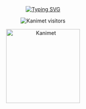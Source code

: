 <div id="about-me" align="center">
<a href="https://git.io/typing-svg"><img src="https://readme-typing-svg.demolab.com?font=Fira+Code&pause=1000&color=2DAFC4&background=FFFFFF00&center=true&vCenter=true&width=435&lines=Hi%2C+my+name+is+Kanimet;PHP+%26+JavaScript+developer" alt="Typing SVG" /></a>
</div>

<p align="center"><img align="center" src="https://profile-counter.glitch.me/eraliev-kanimet/count.svg" alt="Kanimet visitors"/></p>

<p align="center">
  <img height="200px" src="https://github-readme-stats.vercel.app/api/top-langs/?username=eraliev-kanimet&langs_count=6&theme=dark&layout=compact&hide=html,scss,makefile,ruby,css,less" alt="Kanimet"/>
</p>

